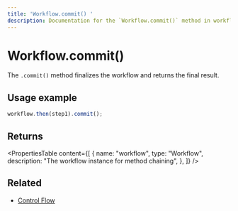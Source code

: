 ```yaml
---
title: 'Workflow.commit() '
description: Documentation for the `Workflow.commit()` method in workflows, which finalizes the workflow and returns the final result.
---
```


# Workflow.commit()

The `.commit()` method finalizes the workflow and returns the final result.

## Usage example

```typescript copy
workflow.then(step1).commit();
```

## Returns

<PropertiesTable
content={[
{
name: "workflow",
type: "Workflow",
description: "The workflow instance for method chaining",
},
]}
/>

## Related

- [Control Flow](../../../docs/workflows/control-flow)
